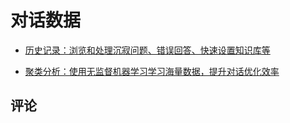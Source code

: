 # 对话数据

- [历史记录：浏览和处理沉寂问题、错误回答、快速设置知识库等](/products/chatbot-platform/chats/history.html)

- [聚类分析：使用无监督机器学习学习海量数据，提升对话优化效率](/products/chatbot-platform/chats/lattice.html)

## 评论

<script src="https://utteranc.es/client.js"
        repo="chatopera/docs"
        issue-term="pathname"
        label="Comment"
        theme="github-light"
        crossorigin="anonymous"
        async>
</script>
